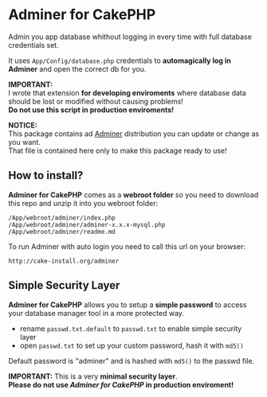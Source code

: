 Adminer for CakePHP
===================

Admin you app database whithout logging in every time with full database credentials set.

It uses `App/Config/database.php` credentials to **automagically log in Adminer** and open the correct db for you.

**IMPORTANT:**  
I wrote that extension **for developing enviroments** where database data should be lost or modified without causing problems!  
**Do not use this script in production enviroments!**

**NOTICE:**  
This package contains ad [Adminer](http://www.adminer.org/) distribution you can update or change as you want.  
That file is contained here only to make this package ready to use!

## How to install?
**Adminer for CakePHP** comes as a **webroot folder** so you need to download this repo and unzip it into you webroot folder:

    /App/webroot/adminer/index.php
    /App/webroot/adminer/adminer-x.x.x-mysql.php
    /App/webroot/adminer/readme.md
    
To run Adminer with auto login you need to call this url on your browser:

    http://cake-install.org/adminer

## Simple Security Layer
**Adminer for CakePHP** allows you to setup a **simple password** to access your database manager tool in a more protected way.

- rename `passwd.txt.default` to `passwd.txt` to enable simple security layer
- open `passwd.txt` to set up your custom password, hash it with `md5()`

Default password is "adminer" and is hashed with `md5()` to the passwd file.  

**IMPORTANT:** This is a very **minimal security layer**.  
**Please do not use _Adminer for CakePHP_ in production enviroment!**